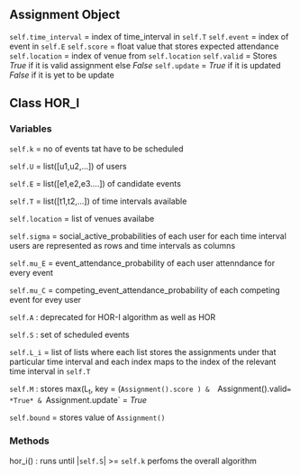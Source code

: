 ## Assignment Object
`self.time_interval` = index of time_interval in `self.T`
`self.event` =  index of event in `self.E` 
`self.score` = float value that stores expected attendance
`self.location` = index of venue from `self.location`
`self.valid` = Stores  *True* if it is valid assignment else *False*
`self.update` = *True* if it is updated *False* if  it is yet to be update

## Class HOR_I

### Variables

`self.k` = no of events tat have to be scheduled

`self.U` = list([u1,u2,...]) of users 

`self.E` =  list([e1,e2,e3....]) of candidate events

`self.T` = list([t1,t2,...]) of time intervals available

`self.location` = list of venues availabe



`self.sigma` = social_active_probabilities of each user for each time interval users are represented as rows and time intervals as columns

`self.mu_E` = event\_attendance\_probability of each user attenndance for every event

`self.mu_C` = competing\_event\_attendance\_probability of each competing event for evey user


`self.A` : deprecated for HOR-I algorithm as well as HOR

`self.S` : set of scheduled events 

`self.L_i` = list of   lists where each list stores the assignments under that particular time interval  and each index maps to the index of the relevant time interval in `self.T`

`self.M` :   stores max(L<sub>t</sub>, key = (`Assignment().score ) &  `Assignment().valid` = *True* &  `Assignment.update` = *True* 


`self.bound` = stores value of `Assignment()` 

### Methods

hor_i() :
runs until |`self.S`| >= `self.k`
perfoms the overall algorithm









